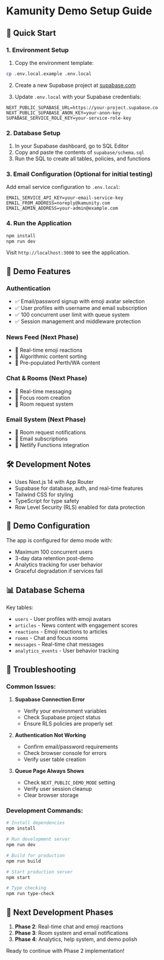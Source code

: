 # Kamunity Demo Setup Guide

## 🚀 Quick Start

### 1. Environment Setup

1. Copy the environment template:
```bash
cp .env.local.example .env.local
```

2. Create a new Supabase project at [supabase.com](https://supabase.com)

3. Update `.env.local` with your Supabase credentials:
```env
NEXT_PUBLIC_SUPABASE_URL=https://your-project.supabase.co
NEXT_PUBLIC_SUPABASE_ANON_KEY=your-anon-key
SUPABASE_SERVICE_ROLE_KEY=your-service-role-key
```

### 2. Database Setup

1. In your Supabase dashboard, go to SQL Editor
2. Copy and paste the contents of `supabase/schema.sql`
3. Run the SQL to create all tables, policies, and functions

### 3. Email Configuration (Optional for initial testing)

Add email service configuration to `.env.local`:
```env
EMAIL_SERVICE_API_KEY=your-email-service-key
EMAIL_FROM_ADDRESS=noreply@kamunity.com
EMAIL_ADMIN_ADDRESS=your-admin@example.com
```

### 4. Run the Application

```bash
npm install
npm run dev
```

Visit `http://localhost:3000` to see the application.

## 🎯 Demo Features

### Authentication
- ✅ Email/password signup with emoji avatar selection
- ✅ User profiles with username and email subscription
- ✅ 100 concurrent user limit with queue system
- ✅ Session management and middleware protection

### News Feed (Next Phase)
- 🔄 Real-time emoji reactions
- 🔄 Algorithmic content sorting
- 🔄 Pre-populated Perth/WA content

### Chat & Rooms (Next Phase)
- 🔄 Real-time messaging
- 🔄 Focus room creation
- 🔄 Room request system

### Email System (Next Phase)
- 🔄 Room request notifications
- 🔄 Email subscriptions
- 🔄 Netlify Functions integration

## 🛠️ Development Notes

- Uses Next.js 14 with App Router
- Supabase for database, auth, and real-time features
- Tailwind CSS for styling
- TypeScript for type safety
- Row Level Security (RLS) enabled for data protection

## 🎪 Demo Configuration

The app is configured for demo mode with:
- Maximum 100 concurrent users
- 3-day data retention post-demo
- Analytics tracking for user behavior
- Graceful degradation if services fail

## 📊 Database Schema

Key tables:
- `users` - User profiles with emoji avatars
- `articles` - News content with engagement scores
- `reactions` - Emoji reactions to articles
- `rooms` - Chat and focus rooms
- `messages` - Real-time chat messages
- `analytics_events` - User behavior tracking

## 🔧 Troubleshooting

### Common Issues:

1. **Supabase Connection Error**
   - Verify your environment variables
   - Check Supabase project status
   - Ensure RLS policies are properly set

2. **Authentication Not Working**
   - Confirm email/password requirements
   - Check browser console for errors
   - Verify user table creation

3. **Queue Page Always Shows**
   - Check `NEXT_PUBLIC_DEMO_MODE` setting
   - Verify user session cleanup
   - Clear browser storage

### Development Commands:

```bash
# Install dependencies
npm install

# Run development server
npm run dev

# Build for production
npm run build

# Start production server
npm start

# Type checking
npm run type-check
```

## 🎯 Next Development Phases

1. **Phase 2**: Real-time chat and emoji reactions
2. **Phase 3**: Room system and email notifications  
3. **Phase 4**: Analytics, help system, and demo polish

Ready to continue with Phase 2 implementation!
